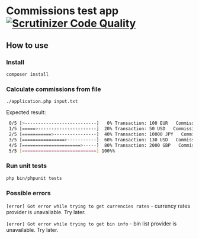 # Commissions test app [![Scrutinizer Code Quality](https://scrutinizer-ci.com/g/ypppa/commissions/badges/quality-score.png?b=master)](https://scrutinizer-ci.com/g/ypppa/commissions/?branch=master)

## How to use

### Install

`composer install`

### Calculate commissions from file

`./application.php input.txt`

Expected result:
```bash
 0/5 [>---------------------------]   0% Transaction: 100 EUR   Commission: 1 EUR
 1/5 [=====>----------------------]  20% Transaction: 50 USD   Commission: 0.46 EUR
 2/5 [===========>----------------]  40% Transaction: 10000 JPY   Commission: 1.36 EUR
 3/5 [================>-----------]  60% Transaction: 130 USD   Commission: 2.39 EUR
 4/5 [======================>-----]  80% Transaction: 2000 GBP   Commission: 45.92 EUR
 5/5 [============================] 100%%

```

### Run unit tests

`php bin/phpunit tests`

### Possible errors

`[error] Got error while trying to get currencies rates` - currency rates provider is unavailable. Try later.

`[error] Got error while trying to get bin info` - bin list provider is unavailable. Try later.